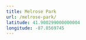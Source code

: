 ```yaml
---
title: Melrose Park
url: /melrose-park/
latitude: 41.900299000000004
longitude: -87.8569745
---
```

